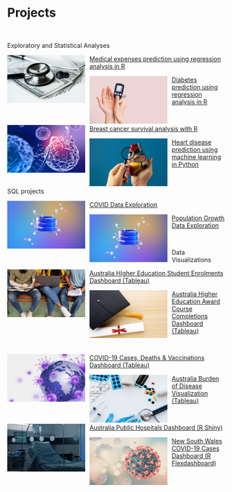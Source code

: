 # Projects

<br>

<p id= "topic_head">Exploratory and Statistical Analyses</p>

<div class = "card-container">
<div class = "card">
     <img align = left src= "assets/img/medical.jpg" width = "180" height = "110" style= "margin-right: 10px;"/>
     <p><a href = "https://melgalera.github.io/Linear-Regression-with-R/" target = "_blank">Medical expenses prediction using regression analysis in R</a></p>
</div>
<div class = "card">
      <img align = left src= "assets/img/diabetes.jpg" width = "180" height = "110" style= "margin-right: 10px;"/>
      <p><a href = "https://melgalera.github.io/Logistic-Regression-GLM-with-R/" target = "_blank">Diabetes prediction using regression analysis in R</a></p>  
</div>
</div>

&nbsp;
&nbsp;

<div class = "card-container">
<div class = "card">
     <img align = left src= "assets/img/virus.jpg" width = "180" height = "110" style= "margin-right: 10px;"/>
     <p><a href = "https://melgalera.github.io/Survival-Analysis-with-R/" target = "_blank">Breast cancer survival analysis with R</a></p>
</div>
<div class = "card">
      <img align = left src= "assets/img/heart.jpg" width = "180" height = "110" style= "margin-right: 10px;"/>
      <p><a href = "https://nbviewer.org/github/MelGalera/Heart-Disease-Prediction-with-Python/blob/main/Heart_disease_UCL.ipynb" target = "_blank">Heart disease prediction using machine learning in Python</a></p>  
</div>
</div>


&nbsp;
&nbsp;
&nbsp;

<p id= "topic_head">SQL projects</p>

<div class = "card-container">
<div class = "card">
     <img align = left src= "assets/img/sql.jpg" width = "180" height = "110" style= "margin-right: 10px;"/>
     <p><a href = "https://melgalera.github.io/COVID-data-exploration-by-SQL/" target = "_blank">COVID Data Exploration</a></p>
</div>
<div class = "card">
      <img align = left src= "assets/img/sql.jpg" width = "180" height = "110" style= "margin-right: 10px;"/>
      <p><a href = "https://melgalera.github.io/Population-growth-data-exploration-by-SQL/" target = "_blank">Population Growth Data Exploration</a></p>  
</div>
</div>


&nbsp;
&nbsp;
&nbsp;

<p id= "topic_head">Data Visualizations</p>

<div class = "card-container">
<div class = "card">
     <img align = left src= "assets/img/enrolment.jpg" width = "180" height = "110" style= "margin-right: 10px;"/>
     <p><a href = "https://public.tableau.com/views/AUS_HDE/StudentEnrolmentsPartA?:language=en-US&:sid=&:display_count=n&:origin=viz_share_link" target = "_blank">Australia Higher Education Student Enrolments Dashboard (Tableau)</a></p>
</div>
<div class = "card">
      <img align = left src= "assets/img/completions2.jpg" width = "180" height = "110" style= "margin-right: 10px;"/>
      <p><a href = "https://public.tableau.com/views/AUS_Completion/Dashboard1?:language=en-US&:sid=&:display_count=n&:origin=viz_share_link" target = "_blank">Australia Higher Education Award Course Completions Dashboard (Tableau)</a></p>  
</div>
</div>

&nbsp;
&nbsp;

<div class = "card-container">
<div class = "card">
     <img align = left src= "assets/img/covid_map_1.jpg" width = "180" height = "110" style= "margin-right: 10px;"/>
     <p><a href = "https://public.tableau.com/views/Covid_deaths_17194860048630/Dashboard1?:language=en-GB&:sid=&:display_count=n&:origin=viz_share_link" target = "_blank">COVID-19 Cases, Deaths & Vaccinations Dashboard (Tableau)</a></p>  
</div>
<div class = "card">
     <img align = left src= "assets/img/burden.jpg" width = "180" height = "110" style= "margin-right: 10px;"/>
     <p><a href = "https://public.tableau.com/views/aus_burden_of_disease_viz/ABDdashboard?:language=en-GB&:sid=&:display_count=n&:origin=viz_share_link" target = "_blank">Australia Burden of Disease Visualization (Tableau)</a></p>    
</div>
</div>

&nbsp;
&nbsp;

<div class = "card-container">
<div class = "card">
     <img align = left src= "assets/img/hospital.jpg" width = "180" height = "110" style= "margin-right: 10px;"/>
     <p><a href = "https://melgalera.github.io/Public-Hospitals-Dashboard-with-R/">Australia Public Hospitals Dashboard (R Shiny)</a></p>
</div>
<div class = "card">
     <img align = left src= "assets/img/covid.jpg" width = "180" height = "110" style= "margin-right: 10px;"/>
     <p><a href = "https://melgalera.github.io/NSW-COVID-Dashboard-with-R/" target = "_blank">New South Wales COVID-19 Cases Dashboard (R Flexdashboard)</a></p>  
</div>
</div>










